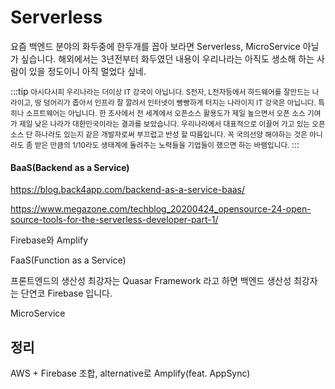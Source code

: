 # Serverless

요즘 백엔드 분야의 화두중에 한두개를 꼽아 보라면 Serverless, MicroService 아닐가 싶습니다.
해외에서는 3년전부터 화두였던 내용이 우리나라는 아직도 생소해 하는 사람이 있을 정도이니 아직 멀었다 싶네.

:::tip
<small>
아시다시피 우리나라는 더이상 IT 강국이 아닙니다. S전자, L전자등에서 하드웨어를 잘만드는 나라이고, 땅 덩어리가 좁아서 인프라 잘 깔려서 인터넷이 빵빵하게 터지는 나라이지 IT 강국은 아닙니다. 특히나 소프트웨어는 아닙니다. 한 조사에서 전 세계에서 오픈소스 활용도가 제일 높으면서 오픈 소스 기여가 제일 낮은 나라가 대한민국이라는 결과를 보았습니다. 우리나라에서 대표적으로 이끌어 가고 있는 오픈소스 단 하나라도 있는지 같은 개발자로써 부끄럽고 반성 할 따름입니다. 꼭 국의선양 해야하는 것은 아니라도 좀 받은 만큼의 1/10라도 생태계에 돌려주는 노력들을 기업들이 했으면 하는 바램입니다.
</small>
:::

#### BaaS(Backend as a Service)

https://blog.back4app.com/backend-as-a-service-baas/


https://www.megazone.com/techblog_20200424_opensource-24-open-source-tools-for-the-serverless-developer-part-1/

Firebase와 Amplify

FaaS(Function as a Service)

프론트엔드의 생산성 최강자는 Quasar Framework 라고 하면 백엔드 생산성 최강자는 단연코 Firebase 입니다.

MicroService




## 정리

AWS + Firebase 조합, alternative로 Amplify(feat. AppSync)
